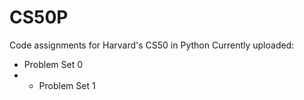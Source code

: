 # CS50P
Code assignments for Harvard's CS50 in Python
Currently uploaded:
- Problem Set 0
- - Problem Set 1
